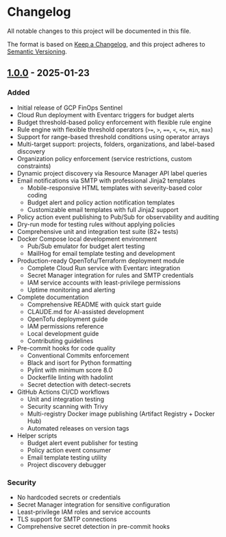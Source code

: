 # Changelog

All notable changes to this project will be documented in this file.

The format is based on [Keep a Changelog](https://keepachangelog.com/en/1.0.0/),
and this project adheres to [Semantic Versioning](https://semver.org/spec/v2.0.0.html).

## [1.0.0] - 2025-01-23

### Added
- Initial release of GCP FinOps Sentinel
- Cloud Run deployment with Eventarc triggers for budget alerts
- Budget threshold-based policy enforcement with flexible rule engine
- Rule engine with flexible threshold operators (`>=`, `>`, `==`, `<`, `<=`, `min`, `max`)
- Support for range-based threshold conditions using operator arrays
- Multi-target support: projects, folders, organizations, and label-based discovery
- Organization policy enforcement (service restrictions, custom constraints)
- Dynamic project discovery via Resource Manager API label queries
- Email notifications via SMTP with professional Jinja2 templates
  - Mobile-responsive HTML templates with severity-based color coding
  - Budget alert and policy action notification templates
  - Customizable email templates with full Jinja2 support
- Policy action event publishing to Pub/Sub for observability and auditing
- Dry-run mode for testing rules without applying policies
- Comprehensive unit and integration test suite (82+ tests)
- Docker Compose local development environment
  - Pub/Sub emulator for budget alert testing
  - MailHog for email template testing and development
- Production-ready OpenTofu/Terraform deployment module
  - Complete Cloud Run service with Eventarc integration
  - Secret Manager integration for rules and SMTP credentials
  - IAM service accounts with least-privilege permissions
  - Uptime monitoring and alerting
- Complete documentation
  - Comprehensive README with quick start guide
  - CLAUDE.md for AI-assisted development
  - OpenTofu deployment guide
  - IAM permissions reference
  - Local development guide
  - Contributing guidelines
- Pre-commit hooks for code quality
  - Conventional Commits enforcement
  - Black and isort for Python formatting
  - Pylint with minimum score 8.0
  - Dockerfile linting with hadolint
  - Secret detection with detect-secrets
- GitHub Actions CI/CD workflows
  - Unit and integration testing
  - Security scanning with Trivy
  - Multi-registry Docker image publishing (Artifact Registry + Docker Hub)
  - Automated releases on version tags
- Helper scripts
  - Budget alert event publisher for testing
  - Policy action event consumer
  - Email template testing utility
  - Project discovery debugger

### Security
- No hardcoded secrets or credentials
- Secret Manager integration for sensitive configuration
- Least-privilege IAM roles and service accounts
- TLS support for SMTP connections
- Comprehensive secret detection in pre-commit hooks

[1.0.0]: https://github.com/syalioune/gcp-finops-sentinel/releases/tag/v1.0.0

